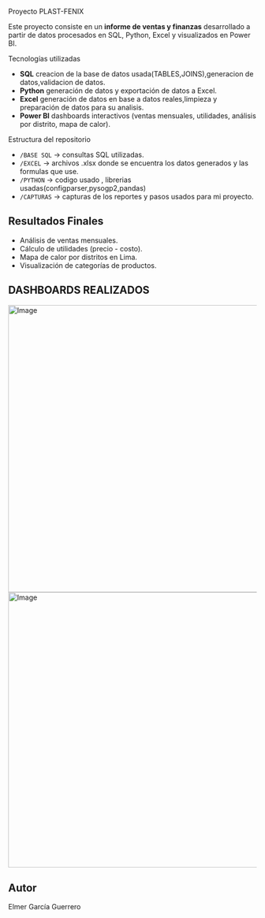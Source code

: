 Proyecto PLAST-FENIX

Este proyecto consiste en un **informe de ventas y finanzas** desarrollado a partir de datos procesados en SQL, Python, Excel y visualizados en Power BI.

Tecnologías utilizadas
- **SQL**  creacion de la base de datos usada(TABLES,JOINS),generacion de datos,validacion de datos.  
- **Python** generación de datos  y exportación de datos a Excel.  
- **Excel**  generación de datos en base a datos reales,limpieza y preparación de datos para su analisis.  
- **Power BI** dashboards interactivos (ventas mensuales, utilidades, análisis por distrito, mapa de calor).  

Estructura del repositorio
- `/BASE SQL` → consultas SQL utilizadas.  
- `/EXCEL` → archivos .xlsx  donde se encuentra los datos generados y las formulas que use.  
- `/PYTHON` → codigo usado , librerias usadas(configparser,pysogp2,pandas)
- `/CAPTURAS` → capturas de los reportes y pasos usados para mi proyecto.
##  Resultados Finales
- Análisis de ventas mensuales.  
- Cálculo de utilidades (precio - costo).  
- Mapa de calor por distritos en Lima.  
- Visualización de categorías de productos. 
## DASHBOARDS REALIZADOS
<img width="1014" height="583" alt="Image" src="https://github.com/user-attachments/assets/b9437d91-f862-4b6b-8947-577c9de6a90d" />
<img width="982" height="559" alt="Image" src="https://github.com/user-attachments/assets/c2e7b75d-effa-4595-bbb3-b7718d84d26f" />
 
##  Autor
Elmer García Guerrero 

